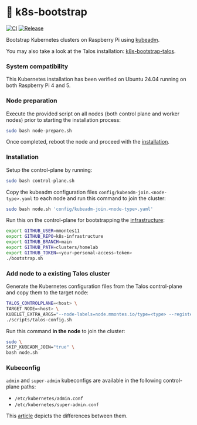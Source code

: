 # 🚀 k8s-bootstrap

[![CI](https://github.com/mmontes11/k8s-bootstrap/actions/workflows/ci.yml/badge.svg)](https://github.com/mmontes11/k8s-bootstrap/actions/workflows/ci.yml)
[![Release](https://github.com/mmontes11/k8s-bootstrap/actions/workflows/release.yml/badge.svg)](https://github.com/mmontes11/k8s-bootstrap/actions/workflows/release.yml)

Bootstrap Kubernetes clusters on Raspberry Pi using [kubeadm](https://kubernetes.io/docs/setup/production-environment/tools/kubeadm/create-cluster-kubeadm/).

You may also take a look at the Talos installation: [k8s-bootstrap-talos](https://github.com/mmontes11/k8s-bootstrap-talos).

### System compatibility

This Kubernetes installation has been verified on Ubuntu 24.04 running on both Raspberry Pi 4 and 5.

### Node preparation

Execute the provided script on all nodes (both control plane and worker nodes) prior to starting the installation process:

```bash
sudo bash node-prepare.sh
```

Once completed, reboot the node and proceed with the [installation](#installation).

### Installation

Setup the control-plane by running:
```bash
sudo bash control-plane.sh
```

Copy the kubeadm configuration files `config/kubeadm-join.<node-type>.yaml` to each node and run this command to join the cluster:
```bash
sudo bash node.sh 'config/kubeadm-join.<node-type>.yaml' 
``` 

Run this on the control-plane for bootstrapping the [infrastructure](https://github.com/mmontes11/k8s-infrastructure):
```bash
export GITHUB_USER=mmontes11
export GITHUB_REPO=k8s-infrastructure 
export GITHUB_BRANCH=main
export GITHUB_PATH=clusters/homelab
export GITHUB_TOKEN=<your-personal-access-token>
./bootstrap.sh
```

### Add node to a existing Talos cluster

Generate the Kubernetes configuration files from the Talos control-plane and copy them to the target node:

```bash
TALOS_CONTROLPLANE=<host> \
TARGET_NODE=<host> \
KUBELET_EXTRA_ARGS="--node-labels=node.mmontes.io/type=<type> --register-with-taints=node.mmontes.io/type=<type>:NoSchedule" \
./scripts/talos-config.sh
```

Run this command __in the node__ to join the cluster:

```bash
sudo \
SKIP_KUBEADM_JOIN="true" \
bash node.sh
``` 

### Kubeconfig

`admin` and `super-admin` kubeconfigs are available in the following control-plane paths:
- `/etc/kubernetes/admin.conf`
- `/etc/kubernetes/super-admin.conf`

This [article](https://raesene.github.io/blog/2024/01/06/when-is-admin-not-admin/) depicts the differences between them.
